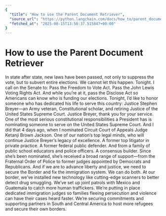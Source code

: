 ```yaml
---
{
  "title": "How to use the Parent Document Retriever",
  "source_url": "https://python.langchain.com/docs/how_to/parent_document_retriever/",
  "fetched_at": "2025-08-15T13:50:37.515847+00:00"
}
---
```


# How to use the Parent Document Retriever

In state after state, new laws have been passed, not only to suppress the vote, but to subvert entire elections.
We cannot let this happen.
Tonight. I call on the Senate to: Pass the Freedom to Vote Act. Pass the John Lewis Voting Rights Act. And while you’re at it, pass the Disclose Act so Americans can know who is funding our elections.
Tonight, I’d like to honor someone who has dedicated his life to serve this country: Justice Stephen Breyer—an Army veteran, Constitutional scholar, and retiring Justice of the United States Supreme Court. Justice Breyer, thank you for your service.
One of the most serious constitutional responsibilities a President has is nominating someone to serve on the United States Supreme Court.
And I did that 4 days ago, when I nominated Circuit Court of Appeals Judge Ketanji Brown Jackson. One of our nation’s top legal minds, who will continue Justice Breyer’s legacy of excellence.
A former top litigator in private practice. A former federal public defender. And from a family of public school educators and police officers. A consensus builder. Since she’s been nominated, she’s received a broad range of support—from the Fraternal Order of Police to former judges appointed by Democrats and Republicans.
And if we are to advance liberty and justice, we need to secure the Border and fix the immigration system.
We can do both. At our border, we’ve installed new technology like cutting-edge scanners to better detect drug smuggling.
We’ve set up joint patrols with Mexico and Guatemala to catch more human traffickers.
We’re putting in place dedicated immigration judges so families fleeing persecution and violence can have their cases heard faster.
We’re securing commitments and supporting partners in South and Central America to host more refugees and secure their own borders.
